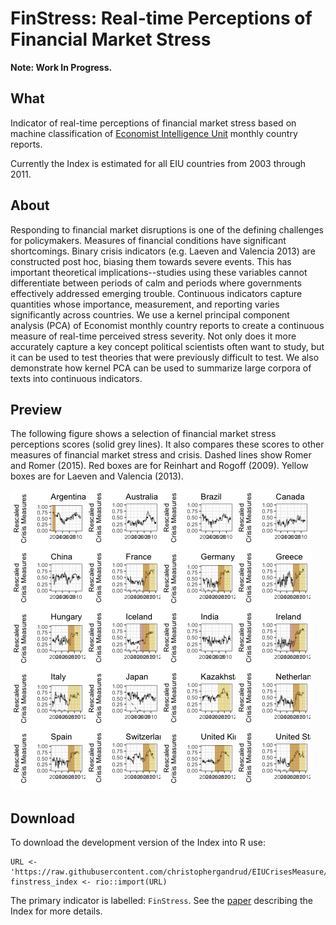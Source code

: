 # FinStress: Real-time Perceptions of Financial Market Stress

**Note: Work In Progress.**

## What

Indicator of real-time perceptions of financial market stress based on machine
classification of [Economist Intelligence Unit](http://www.eiu.com/) monthly
country reports.

Currently the Index is estimated for all EIU countries from 2003 through 2011.

## About

Responding to financial market disruptions is one of the defining challenges for policymakers. Measures of financial conditions have significant shortcomings. Binary crisis indicators (e.g. Laeven and Valencia 2013) are constructed post hoc, biasing them towards severe events. This has important theoretical implications--studies using these variables cannot differentiate between periods of calm and periods where governments effectively addressed emerging trouble. Continuous indicators capture quantities whose importance, measurement, and reporting varies significantly across countries. We use a kernel principal component analysis (PCA) of Economist monthly country reports to create a continuous measure of real-time perceived stress severity. Not only does it more accurately capture a key concept political scientists often want to study, but it can be used to test theories that were previously difficult to test. We also demonstrate how kernel PCA can be used to summarize large corpora of texts into continuous indicators.

## Preview

The following figure shows a selection of financial market stress perceptions scores (solid grey lines). It also compares these scores to other measures of financial market stress and crisis. Dashed lines show Romer and Romer (2015). Red boxes are for Reinhart and Rogoff (2009). Yellow boxes are for Laeven and Valencia (2013).

![perceptions index plot](perceptions_compare.png)

## Download

To download the development version of the Index into R use:

```{S}
URL <- 'https://raw.githubusercontent.com/christophergandrud/EIUCrisesMeasure/master/data/FinStress.csv'
finstress_index <- rio::import(URL)
```

The primary indicator is labelled: `FinStress`. See the
[paper](https://github.com/christophergandrud/EIUCrisesMeasure/blob/master/summary_paper/summary_paper.pdf)
describing the Index for more details.
